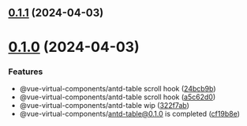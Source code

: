 ## [0.1.1](https://github.com/xinlei3166/vue-virtual-components/compare/v0.1.0...v0.1.1) (2024-04-03)



# [0.1.0](https://github.com/xinlei3166/vue-virtual-components/compare/322f7abe09fff3f74abe47ac09a61bfa0a73b6c4...v0.1.0) (2024-04-03)


### Features

* @vue-virtual-components/antd-table scroll hook ([24bcb9b](https://github.com/xinlei3166/vue-virtual-components/commit/24bcb9b88833f7430efe249631906892dbff344d))
* @vue-virtual-components/antd-table scroll hook ([a5c62d0](https://github.com/xinlei3166/vue-virtual-components/commit/a5c62d062e7736309562254ec16791f98a5d5c94))
* @vue-virtual-components/antd-table wip ([322f7ab](https://github.com/xinlei3166/vue-virtual-components/commit/322f7abe09fff3f74abe47ac09a61bfa0a73b6c4))
* @vue-virtual-components/antd-table@0.1.0 is completed ([cf19b8e](https://github.com/xinlei3166/vue-virtual-components/commit/cf19b8eed7f96c8e7dbef7693cbe4d3fbb6c36fb))



